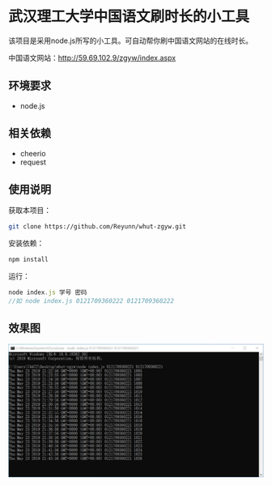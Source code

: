 # 武汉理工大学中国语文刷时长的小工具
该项目是采用node.js所写的小工具。可自动帮你刷中国语文网站的在线时长。

中国语文网站：<http://59.69.102.9/zgyw/index.aspx>

## 环境要求
- node.js
## 相关依赖
- cheerio
- request
## 使用说明
获取本项目：

```bash
git clone https://github.com/Reyunn/whut-zgyw.git
```

安装依赖：

```bash
npm install
```

运行：

```javascript
node index.js 学号 密码
//如 node index.js 0121709360222 0121709360222
```



## 效果图

![效果图](img.png)

